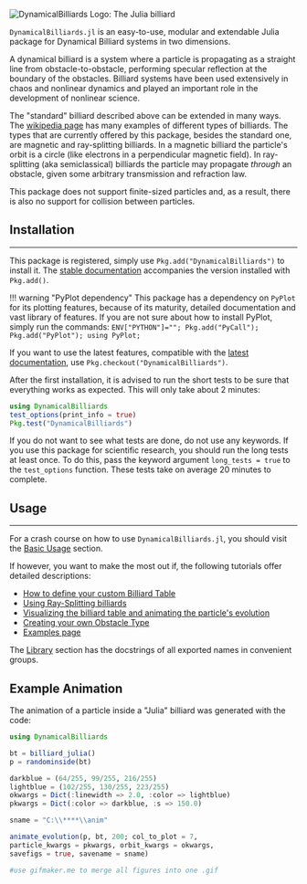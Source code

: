 ![DynamicalBilliards Logo: The Julia billiard](http://i.imgur.com/NKgzYrt.gif)

`DynamicalBilliards.jl` is an easy-to-use, modular and extendable Julia package for
Dynamical Billiard systems in two dimensions.

A dynamical billiard is a system where a particle is propagating as a straight line from obstacle-to-obstacle, performing specular reflection at the boundary of the obstacles. Billiard systems have been used extensively in chaos and nonlinear dynamics and played an important role in the development of nonlinear science.

The "standard" billiard described above can be extended in many ways. The [wikipedia page](https://en.wikipedia.org/wiki/Dynamical_billiards) has many examples of different types of billiards. The types that are currently offered by this package, besides the standard one, are magnetic and ray-splitting billiards. In a magnetic billiard the particle's orbit is a circle (like electrons in a perpendicular magnetic field). In ray-splitting (aka semiclassical) billiards the particle may propagate *through* an obstacle, given some arbitrary transmission and refraction law.

This package does not support finite-sized particles and, as a result, there is
also no support for collision between particles.

## Installation

---

This package is registered, simply use `Pkg.add("DynamicalBilliards")` to install it.
The [stable documentation](https://datseris.github.io/DynamicalBilliards.jl/stable/) accompanies the version installed with `Pkg.add()`.

!!! warning "PyPlot dependency"
    This package has a dependency on `PyPlot` for its plotting features, because of its maturity, detailed documentation
    and vast library of features. If you are not sure about how to install PyPlot,
    simply run the commands:
    `ENV["PYTHON"]=""; Pkg.add("PyCall"); Pkg.add("PyPlot"); using PyPlot;`

If you want to use the
latest features, compatible with the [latest documentation](https://datseris.github.io/DynamicalBilliards.jl/latest/), use `Pkg.checkout("DynamicalBilliards")`.

After the first installation, it is advised to run the short tests to be sure that
everything works as expected. This will only take about 2 minutes:
```julia
using DynamicalBilliards
test_options(print_info = true)
Pkg.test("DynamicalBilliards")
```
If you do not want to see what tests are done, do not use any keywords.
If you use this package for scientific research, you should run the long tests at least once.
To do this, pass the keyword argument `long_tests = true` to the `test_options` function.
These tests take on average 20 minutes to complete.

## Usage

---

For a crash course on how to use `DynamicalBilliards.jl`, you should visit the [Basic Usage](/basic/basic_usage) section.

If however, you want to make the most out if, the following tutorials offer detailed descriptions:
- [How to define your custom Billiard Table](/tutorials/billiard_table)
- [Using Ray-Splitting billiards](/tutorials/ray-splitting)
- [Visualizing the billiard table and animating the particle's evolution](/tutorials/visualizing)
- [Creating your own Obstacle Type](/tutorials/own_obstacle)
- [Examples page](/tutorials/examples)

The [Library](/basic/library) section has the docstrings of all exported names in convenient groups.

## Example Animation
The animation of a particle inside a "Julia" billiard was generated with the code:
```julia
using DynamicalBilliards

bt = billiard_julia()
p = randominside(bt)

darkblue = (64/255, 99/255, 216/255)
lightblue = (102/255, 130/255, 223/255)
okwargs = Dict(:linewidth => 2.0, :color => lightblue)
pkwargs = Dict(:color => darkblue, :s => 150.0)

sname = "C:\\****\\anim"

animate_evolution(p, bt, 200; col_to_plot = 7,
particle_kwargs = pkwargs, orbit_kwargs = okwargs,
savefigs = true, savename = sname)

#use gifmaker.me to merge all figures into one .gif
```
